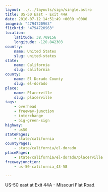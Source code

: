 ```yaml
---
layout: ../../layouts/sign/single.astro
title: US-50 East - Exit 44A
date: 2010-07-12 14:51:49 +0000 +0000
imageid: "4794720963"
flickrid: "4794720963"
location:
    latitude: 38.709156
    longitude: -120.842303
country:
    name: United States
    slug: united-states
state:
    name: California
    slug: california
county:
    name: El Dorado County
    slug: el-dorado
place:
    name: Placerville
    slug: placerville
tags:
    - overhead
    - freeway-junction
    - interchange
    - big-green-sign
highway:
    - us50
statePages:
    - state/california
countyPages:
    - state/california/el-dorado
placePages:
    - state/california/el-dorado/placerville
freewayjunction:
    - us-50-california_43-58

---
```

US-50 east at Exit 44A - Missouri Flat Road.